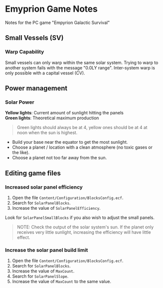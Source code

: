 # Emyprion Game Notes

Notes for the PC game "Empyrion Galactic Survival"

## Small Vessels (SV)

### Warp Capability

Small vessels can only warp within the same solar system. Trying to warp to another system fails with the message "0.0LY range". Inter-system warp is only possible with a capital vessel (CV).

## Power management

### Solar Power

**Yellow lights**: Current amount of sunlight hitting the panels  
**Green lights**: Theoretical maximum production

> Green lights should always be at 4, yellow ones should be at 4 at noon when the sun is highest.

- Build your base near the equator to get the most sunlight.
- Choose a planet / location with a clean atmosphere (no toxic gases or the like).
- Choose a planet not too far away from the sun.

## Editing game files

### Increased solar panel efficiency

1. Open the file `Content/Configuration/BlocksConfig.ecf`.
2. Search for `SolarPanelBlocks`.
3. Increase the value of `SolarPanelEfficiency`.

Look for `SolarPanelSmallBlocks` if you also wish to adjust the small panels.

> NOTE: Check the output of the solar system's sun. If the planet only receives very little sunlight, increasing the efficiency will have little effect.

### Increase the solar panel build limit

1. Open the file `Content/Configuration/BlocksConfig.ecf`.
2. Search for `SolarPanelBlocks`.
3. Increase the value of `MaxCount`.
4. Search for `SolarPanelSlope`.
5. Increase the value of `MaxCount` to the same value.
